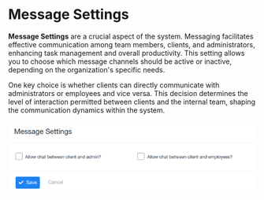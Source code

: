 # Message Settings

**Message Settings** are a crucial aspect of the system. Messaging facilitates effective communication among team members, clients, and administrators, enhancing task management and overall productivity. This setting allows you to choose which message channels should be active or inactive, depending on the organization's specific needs.

One key choice is whether clients can directly communicate with administrators or employees and vice versa. This decision determines the level of interaction permitted between clients and the internal team, shaping the communication dynamics within the system.

![qRWTO_NC2wjJfiEtd426kKLh8OWLecsUCg.png](Message%20Settings/qRWTO_NC2wjJfiEtd426kKLh8OWLecsUCg.png)

